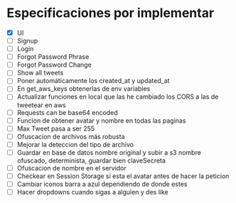# Especificaciones por implementar
- [x] UI
- [ ] Signup
- [ ] Login
- [ ] Forgot Password Phrase
- [ ] Forgot Password Change
- [ ] Show all tweets
- [ ] Poner automáticamente los created_at y updated_at
- [ ] En get_aws_keys obtenerlas de env variables
- [ ] Actualizar funciones en local que las he cambiado los CORS a las de tweetear en aws
- [ ] Requests can be base64 encoded
- [ ] Funcion de obtener avatar y nombre en todas las paginas
- [ ] Max Tweet pasa a ser 255
- [ ] Ofuscacion de archivos más robusta
- [ ] Mejorar la deteccion del tipo de archivo
- [ ] Guardar en base de datos nombre original y subir a s3 nombre ofuscado, determinista, guardar bien claveSecreta
- [ ] Ofuscacion de nombre en el servidor
- [ ] Checkear en Session Storage si esta el avatar antes de hacer la peticion
- [ ] Cambiar iconos barra a azul dependiendo de donde estes
- [ ] Hacer dropdowns cuando sigas a alguien y des like